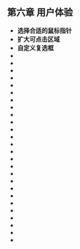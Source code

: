 <!--
 * @Author: your name
 * @Date: 2021-07-11 14:40:21
 * @LastEditTime: 2021-07-11 14:46:38
 * @LastEditors: Please set LastEditors
 * @Description: In User Settings Edit
 * @FilePath: \notes\study notes\css-study\css-style6.md
-->

## 第六章 用户体验

-   **选择合适的鼠标指针**
-   **扩大可点击区域**
-   **自定义复选框**
-
-
-
-
-
-
-
-
-
-
-
-
-
-
-
-
-
-
-
-
-
-
-
-
-
-
